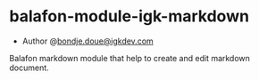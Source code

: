 # balafon-module-igk-markdown

- Author @bondje.doue@igkdev.com

Balafon markdown module that help to create and edit markdown document. 


